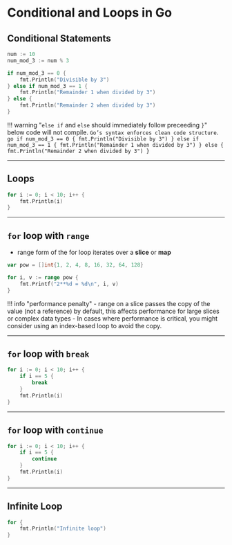 # Conditional and Loops in Go

## Conditional Statements

```go
num := 10
num_mod_3 := num % 3

if num_mod_3 == 0 {
    fmt.Println("Divisible by 3")
} else if num_mod_3 == 1 {
    fmt.Println("Remainder 1 when divided by 3")
} else {
    fmt.Println("Remainder 2 when divided by 3")
}
```

!!! warning "`else if` and `else` should immediately follow preceeding `}`"
    below code will not compile. `Go’s syntax enforces clean code structure`.
    ```go
    if num_mod_3 == 0 {
        fmt.Println("Divisible by 3")
    }
    else if num_mod_3 == 1 {
        fmt.Println("Remainder 1 when divided by 3")
    }
    else {
        fmt.Println("Remainder 2 when divided by 3")
    }
    ```

---

## Loops

```go
for i := 0; i < 10; i++ {
    fmt.Println(i)
}
```

---

## `for` loop with `range`

- range form of the for loop iterates over a **slice** or **map**

```go
var pow = []int{1, 2, 4, 8, 16, 32, 64, 128}

for i, v := range pow {
    fmt.Printf("2**%d = %d\n", i, v)
}
```

!!! info "performance penalty"
    - range on a slice passes the copy of the value (not a reference) by default, this affects performance for large slices or complex data types
    - In cases where performance is critical, you might consider using an index-based loop to avoid the copy.

---

## `for` loop with `break`

```go
for i := 0; i < 10; i++ {
    if i == 5 {
        break
    }
    fmt.Println(i)
}
```

---

## `for` loop with `continue`

```go
for i := 0; i < 10; i++ {
    if i == 5 {
        continue
    }
    fmt.Println(i)
}
```

---

## Infinite Loop

```go
for {
    fmt.Println("Infinite loop")
}
```
